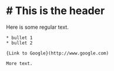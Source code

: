 # # This is the header

Here is some regular text.

	* bullet 1
	* bullet 2

	{Link to Google}(http://www.google.com)
	
	More text.
